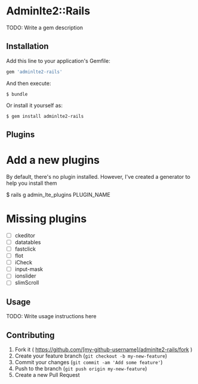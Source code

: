 # Adminlte2::Rails

TODO: Write a gem description

## Installation

Add this line to your application's Gemfile:

```ruby
gem 'adminlte2-rails'
```

And then execute:

    $ bundle

Or install it yourself as:

    $ gem install adminlte2-rails

## Plugins

# Add a new plugins

By default, there's no plugin installed. However, I've created a generator to help you install them

   $ rails g admin_lte_plugins PLUGIN_NAME

# Missing plugins

* [ ] ckeditor
* [ ] datatables
* [ ] fastclick
* [ ] flot
* [ ] iCheck
* [ ] input-mask
* [ ] ionslider
* [ ] slimScroll

## Usage

TODO: Write usage instructions here

## Contributing

1. Fork it ( https://github.com/[my-github-username]/adminlte2-rails/fork )
2. Create your feature branch (`git checkout -b my-new-feature`)
3. Commit your changes (`git commit -am 'Add some feature'`)
4. Push to the branch (`git push origin my-new-feature`)
5. Create a new Pull Request
